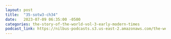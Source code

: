 ```yaml
---
layout: post
title:  "35-sotw3-ch34"
date:   2023-07-09 06:35:00 -0500
categories: the-story-of-the-world-vol-3-early-modern-times
podcast_link: https://nilbus-podcasts.s3.us-east-2.amazonaws.com/the-well-trained-mind/The%20Story%20of%20the%20World%20Vol.%203%20Early%20Modern%20Times/35-sotw3-ch34.mp3
---
```

